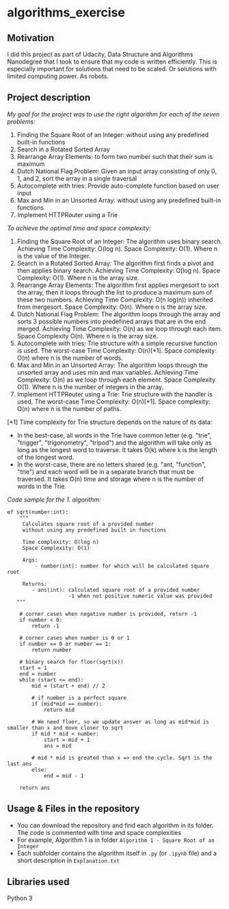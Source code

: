# algorithms_exercise

## Motivation
I did this project as part of Udacity, Data Structure and Algorithms Nanodegree that I took to ensure that my code is written efficiently. 
This is especially important for solutions that need to be scaled. Or solutions with limited computing power. As robots.

## Project description
*My goal for the project was to use the right algorithm for each of the seven problems:*
1. Finding the Square Root of an Integer: without using any predefined built-in functions
2. Search in a Rotated Sorted Array 
3. Rearrange Array Elements: to form two number such that their sum is maximum
4. Dutch National Flag Problem: Given an input array consisting of only 0, 1, and 2, sort the array in a single traversal
5. Autocomplete with tries: Provide auto-complete function based on user input
6. Max and Min in an Unsorted Array: without using any predefined built-in functions
7. Implement HTTPRouter using a Trie

*To achieve the optimal time and space complexity:*
1. Finding the Square Root of an Integer: The algorithm uses binary search. Achieving Time Complexity: O(log n). Space Complexity: O(1). Where n is the value of the Integer.
2. Search in a Rotated Sorted Array:  The algorithm first finds a pivot and then applies binary search. Achieving Time Complexity: O(log n). Space Complexity: O(1). Where n is the array size. 
3. Rearrange Array Elements: The algorithm first applies mergesort to sort the array, then it loops through the list to produce a maximum sum of these two numbers. Achieving Time Complexity: O(n log(n)) inherited from mergesort. Space Complexity: O(n). Where n is the array size.   
4. Dutch National Flag Problem: The algorithm loops through the array and sorts 3 possible numbers into predefined arrays that are in the end merged. Achieving Time Complexity: O(n) as we loop through each item. Space Complexity O(n). Where n is the array size.  
5. Autocomplete with tries: Trie structure with a simple recursive function is used. The worst-case Time Complexity: O(n)[*1]. Space complexity: O(n) where n is the number of words.
6. Max and Min in an Unsorted Array: The algorithm loops through the unsorted array and uses min and max variables. Achieving Time Complexity: O(n) as we loop through each element. Space Complexity O(1). Where n is the number of integers in the array.
7. Implement HTTPRouter using a Trie: Trie structure with the handler is used. The worst-case Time Complexity: O(n)[*1]. Space complexity: O(n) where n is the number of paths.  

[*1] Time complexity for Trie structure depends on the nature of its data:
- In the best-case, all words in the Trie have common letter (e.g. "trie", "trigger", "trigonometry", "tripod") and the algorithm will take only as long as the longest word to traverse. It takes O(k) where k is the length of the longest word.
- In the worst-case, there are no letters shared (e.g. "ant, "function", "trie") and each word will be in a separate branch that must be traversed. It takes O(n) time and storage where n is the number of words in the Trie.

*Code sample for the 1. algorithm:*
```
ef sqrt(number:int):
    """
     Calculates square root of a provided number 
     without using any predefined built in functions
     
     Time complexity: O(log n)
     Space Complexity: O(1)
    
     Args:
         - number(int): number for which will be calculated square root 

     Returns:
        - ans(int): calculated square root of a provided number 
                    -1 when not positive numeric value was provided
   """
   
    # corner cases when negative number is provided, return -1
    if number < 0:
        return -1
    
    # corner cases when number is 0 or 1
    if number == 0 or number == 1:
        return number
    
    # binary search for floor(sqrt(x))
    start = 1
    end = number
    while (start <= end):
        mid = (start + end) // 2
        
        # if number is a perfect square
        if (mid*mid == number):
            return mid
        
        # We need floor, so we update answer as long as mid*mid is smaller than x and move closer to sqrt
        if mid * mid < number:
            start = mid + 1
            ans = mid
            
        # mid * mid is greated than x => end the cycle. Sqrt is the last ans
        else:
            end = mid - 1
            
    return ans
```
 

## Usage & Files in the repository
- You can download the repository and find each algorithm in its folder. The code is commented with time and space complexities
- For example, Algorithm 1 is in folder `Algorithm 1 - Square Root of an Integer`
- Each subfolder contains the algorithm itself in `.py` (or `.ipynb` file) and a short description in `Explanation.txt`

## Libraries used
Python 3

